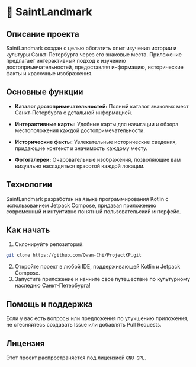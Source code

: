 # 🌇 SaintLandmark

## Описание проекта

SaintLandmark создан с целью обогатить опыт изучения истории и культуры Санкт-Петербурга через его знаковые места. Приложение предлагает интерактивный подход к изучению достопримечательностей, предоставляя информацию, исторические факты и красочные изображения.

## Основные функции

- **Каталог достопримечательностей:** Полный каталог знаковых мест Санкт-Петербурга с детальной информацией.

- **Интерактивные карты:** Удобные карты для навигации и обзора местоположения каждой достопримечательности.

- **Исторические факты:** Увлекательные исторические сведения, придающие контекст и значимость каждому месту.

- **Фотогалереи:** Очаровательные изображения, позволяющие вам визуально насладиться красотой каждой локации.

## Технологии

SaintLandmark разработан на языке программирования Kotlin с использованием Jetpack Compose, придавая приложению современный и интуитивно понятный пользовательский интерфейс.

## Как начать

1. Склонируйте репозиторий:

```bash
git clone https://github.com/Qwan-Chi/ProjectKP.git
```

2. Откройте проект в любой IDE, поддерживающей Kotlin и Jetpack Compose.
3. Запустите приложение и начните свое путешествие по культурному наследию Санкт-Петербурга!

## Помощь и поддержка

Если у вас есть вопросы или предложения по улучшению приложения, не стесняйтесь создавать Issue или добавлять Pull Requests.

## Лицензия
Этот проект распространяется под лицензией `GNU GPL`.
